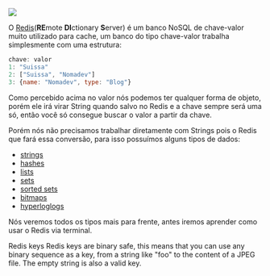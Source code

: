![](http://upload.wikimedia.org/wikipedia/en/thumb/6/6b/Redis_Logo.svg/467px-Redis_Logo.svg.png)

O [Redis](http://redis.io/)(**RE**mote **DI**ctionary **S**erver) é um banco NoSQL de chave-valor muito utilizado para cache, um banco do tipo chave-valor trabalha simplesmente com uma estrutura:

```js
chave: valor
1: "Suissa"
2: ["Suissa", "Nomadev"]
3: {name: "Nomadev", type: "Blog"}
```

Como percebido acima no valor nós podemos ter qualquer forma de objeto, porém ele irá virar String quando salvo no Redis e a chave sempre será uma só, então você só consegue buscar o valor a partir da chave.

Porém nós não precisamos trabalhar diretamente com Strings pois o Redis que fará essa conversão, para isso possuímos alguns tipos de dados:

- [strings](http://redis.io/topics/data-types-intro#strings)
- [hashes](http://redis.io/topics/data-types-intro#hashes)
- [lists](http://redis.io/topics/data-types-intro#lists)
- [sets](http://redis.io/topics/data-types-intro#sets)
- [sorted sets](http://redis.io/topics/data-types-intro#sorted-sets)
- [bitmaps](http://redis.io/topics/data-types-intro#bitmaps)
- [hyperloglogs](http://redis.io/topics/data-types-intro#hyperloglogs)

Nós veremos todos os tipos mais para frente, antes iremos aprender como usar o Redis via terminal.

Redis keys
Redis keys are binary safe, this means that you can use any binary sequence as a key, from a string like "foo" to the content of a JPEG file. The empty string is also a valid key.
